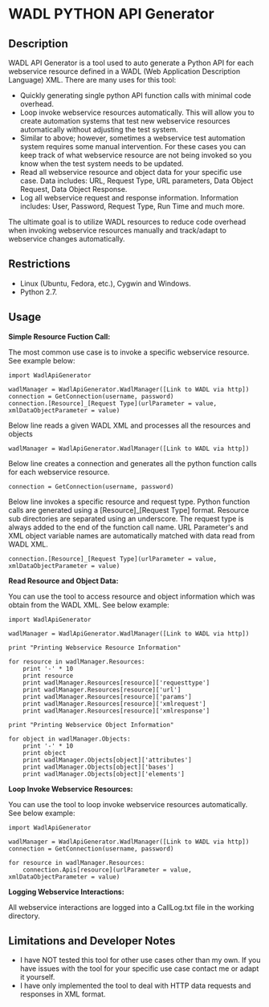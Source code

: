 WADL PYTHON API Generator
=============

Description
-------
WADL API Generator is a tool used to auto generate a Python API for each webservice resource defined in a WADL (Web Application Description Language) XML. There are many uses for this tool:

 *  Quickly generating single python API function calls with minimal code overhead.
 *  Loop invoke webservice resources automatically. This will allow you to create automation systems that test new webservice resources automatically without adjusting the test system.
 *  Similar to above; however, sometimes a webservice test automation system requires some manual intervention. For these cases you can keep track of what webservice resource are not being invoked so you know when the test system needs to be updated.
 *  Read all webservice resource and object data for your specific use case. Data includes: URL, Request Type, URL parameters, Data Object Request, Data Object Response.
 *  Log all webservice request and response information. Information includes: User, Password, Request Type, Run Time and much more.

The ultimate goal is to utilize WADL resources to reduce code overhead when invoking webservice resources manually and track/adapt to webservice changes automatically.

Restrictions
-------
 *  Linux (Ubuntu, Fedora, etc.), Cygwin and Windows.
 *  Python 2.7.

Usage
-------
<b>Simple Resource Fuction Call:</b>

The most common use case is to invoke a specific webservice resource. See example below:

```
import WadlApiGenerator

wadlManager = WadlApiGenerator.WadlManager([Link to WADL via http])
connection = GetConnection(username, password)
connection.[Resource]_[Request Type](urlParameter = value, xmlDataObjectParameter = value)
```

Below line reads a given WADL XML and processes all the resources and objects
```
wadlManager = WadlApiGenerator.WadlManager([Link to WADL via http])
```

Below line creates a connection and generates all the python function calls for each webservice resource.
```
connection = GetConnection(username, password)
```

Below line invokes a specific resource and request type. Python function calls are generated using a [Resource]_[Request Type] format. Resource sub directories are separated using an underscore. The request type is always added to the end of the function call name. URL Parameter's and XML object variable names are automatically matched with data read from WADL XML.
```
connection.[Resource]_[Request Type](urlParameter = value, xmlDataObjectParameter = value)
```

<b>Read Resource and Object Data:</b>

You can use the tool to access resource and object information which was obtain from the WADL XML. See below example:

```
import WadlApiGenerator

wadlManager = WadlApiGenerator.WadlManager([Link to WADL via http])

print "Printing Webservice Resource Information"

for resource in wadlManager.Resources:
    print '-' * 10
    print resource
    print wadlManager.Resources[resource]['requesttype']
    print wadlManager.Resources[resource]['url']
    print wadlManager.Resources[resource]['params']
    print wadlManager.Resources[resource]['xmlrequest']
    print wadlManager.Resources[resource]['xmlresponse']

print "Printing Webservice Object Information"

for object in wadlManager.Objects:
    print '-' * 10
    print object
    print wadlManager.Objects[object]['attributes']
    print wadlManager.Objects[object]['bases']
    print wadlManager.Objects[object]['elements']
```

<b>Loop Invoke Webservice Resources:</b>

You can use the tool to loop invoke webservice resources automatically. See below example: 

```
import WadlApiGenerator

wadlManager = WadlApiGenerator.WadlManager([Link to WADL via http])
connection = GetConnection(username, password)

for resource in wadlManager.Resources:
    connection.Apis[resource](urlParameter = value, xmlDataObjectParameter = value)
```

<b>Logging Webservice Interactions:</b>

All webservice interactions are logged into a CallLog.txt file in the working directory.

Limitations and Developer Notes
-------

 *  I have NOT tested this tool for other use cases other than my own. If you have issues with the tool for your specific use case contact me or adapt it yourself.
 *  I have only implemented the tool to deal with HTTP data requests and responses in XML format.
